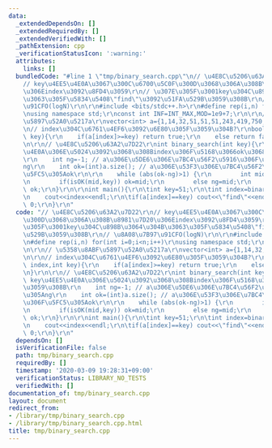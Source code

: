 ```yaml
---
data:
  _extendedDependsOn: []
  _extendedRequiredBy: []
  _extendedVerifiedWith: []
  _pathExtension: cpp
  _verificationStatusIcon: ':warning:'
  attributes:
    links: []
  bundledCode: "#line 1 \"tmp/binary_search.cpp\"\n// \u4E8C\u5206\u63A2\u7D22\r\n\
    // key\u4EE5\u4E0A\u3067\u300C\u6700\u5C0F\u300D\u3068\u306A\u308B\u8981\u7D20\
    \u306Eindex\u3092\u8FD4\u3059\r\n// \u307E\u305F\u3001key\u304C\u898B\u3064\u304B\
    \u3063\u305F\u5834\u5408\"find\"\u3092\u51FA\u529B\u3059\u308B\r\n// \u8A08\u7B97\
    \u91CFO(logN)\r\n\r\n#include <bits/stdc++.h>\r\n#define rep(i,n) for(int i=0;i<n;i++)\r\
    \nusing namespace std;\r\nconst int INF=INT_MAX,MOD=1e9+7;\r\n\r\n// \u5358\u8ABF\
    \u5897\u52A0\u5217a\r\nvector<int> a={1,14,32,51,51,51,243,419,750,910};\r\n\r\
    \n// index\u304C\u6761\u4EF6\u3092\u6E80\u305F\u3059\u304B?\r\nbool isOK(int index,int\
    \ key){\r\n    if(a[index]>=key) return true;\r\n    else return false;\r\n}\r\
    \n\r\n// \u4E8C\u5206\u63A2\u7D22\r\nint binary_search(int key){\r\n\t// key\u4EE5\
    \u4E0A\u306E\u5024\u3092\u3068\u308Bindex\u306F\u5168\u3066ok\u3068\u3059\u308B\
    \r\n    int ng=-1; // a\u306E\u5DE6\u306E\u7BC4\u56F2\u5916\u306F\u5FC5\u305A\
    ng\r\n    int ok=(int)a.size(); // a\u306E\u53F3\u306E\u7BC4\u56F2\u5916\u306F\
    \u5FC5\u305Aok\r\n\r\n    while (abs(ok-ng)>1) {\r\n        int mid=(ok+ng)/2;\r\
    \n        if(isOK(mid,key)) ok=mid;\r\n        else ng=mid;\r\n    }\r\n    return\
    \ ok;\r\n}\r\n\r\nint main(){\r\n\tint key=51;\r\n\tint index=binary_search(key);\r\
    \n    cout<<index<<endl;\r\n\tif(a[index]==key) cout<<\"find\"<<endl;\r\n\treturn\
    \ 0;\r\n}\r\n"
  code: "// \u4E8C\u5206\u63A2\u7D22\r\n// key\u4EE5\u4E0A\u3067\u300C\u6700\u5C0F\
    \u300D\u3068\u306A\u308B\u8981\u7D20\u306Eindex\u3092\u8FD4\u3059\r\n// \u307E\
    \u305F\u3001key\u304C\u898B\u3064\u304B\u3063\u305F\u5834\u5408\"find\"\u3092\u51FA\
    \u529B\u3059\u308B\r\n// \u8A08\u7B97\u91CFO(logN)\r\n\r\n#include <bits/stdc++.h>\r\
    \n#define rep(i,n) for(int i=0;i<n;i++)\r\nusing namespace std;\r\nconst int INF=INT_MAX,MOD=1e9+7;\r\
    \n\r\n// \u5358\u8ABF\u5897\u52A0\u5217a\r\nvector<int> a={1,14,32,51,51,51,243,419,750,910};\r\
    \n\r\n// index\u304C\u6761\u4EF6\u3092\u6E80\u305F\u3059\u304B?\r\nbool isOK(int\
    \ index,int key){\r\n    if(a[index]>=key) return true;\r\n    else return false;\r\
    \n}\r\n\r\n// \u4E8C\u5206\u63A2\u7D22\r\nint binary_search(int key){\r\n\t//\
    \ key\u4EE5\u4E0A\u306E\u5024\u3092\u3068\u308Bindex\u306F\u5168\u3066ok\u3068\
    \u3059\u308B\r\n    int ng=-1; // a\u306E\u5DE6\u306E\u7BC4\u56F2\u5916\u306F\u5FC5\
    \u305Ang\r\n    int ok=(int)a.size(); // a\u306E\u53F3\u306E\u7BC4\u56F2\u5916\
    \u306F\u5FC5\u305Aok\r\n\r\n    while (abs(ok-ng)>1) {\r\n        int mid=(ok+ng)/2;\r\
    \n        if(isOK(mid,key)) ok=mid;\r\n        else ng=mid;\r\n    }\r\n    return\
    \ ok;\r\n}\r\n\r\nint main(){\r\n\tint key=51;\r\n\tint index=binary_search(key);\r\
    \n    cout<<index<<endl;\r\n\tif(a[index]==key) cout<<\"find\"<<endl;\r\n\treturn\
    \ 0;\r\n}\r\n"
  dependsOn: []
  isVerificationFile: false
  path: tmp/binary_search.cpp
  requiredBy: []
  timestamp: '2020-03-09 19:28:31+09:00'
  verificationStatus: LIBRARY_NO_TESTS
  verifiedWith: []
documentation_of: tmp/binary_search.cpp
layout: document
redirect_from:
- /library/tmp/binary_search.cpp
- /library/tmp/binary_search.cpp.html
title: tmp/binary_search.cpp
---
```

